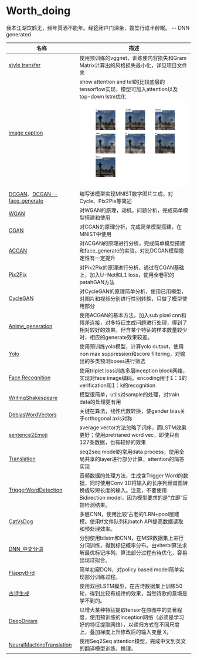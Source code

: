 # Worth_doing

我本江湖饮鹤无，频年贳酒不能年。经筵闭户门深坐，簑笠行谁半醉眠。 -- DNN generated

名称 | 描述
--- | ---
[style transfer](style_tansfer/) | 使用预训练的vggnet，训练使内容损失和Gram Matrix计算出的风格损失最小化，详见项目文件夹
[image caption](image_caption/) | show attention and tell的比较底层的tensorflow实现，模型可加入attention以及top-down lstm优化![img](image_caption/Figure_1.png)
[DCGAN](DCGAN/)、[DCGAN--face_generate](DCGAN--face_generate/) | 编写该模型实现MNIST数字图片生成，对Cycle、Pix2Pix等简述
[WGAN](WGAN/) | 对WGAN的原理，动机，问题分析，完成简单模型搭建和使用
[CGAN](CGAN/) | 对CGAN的原理分析，完成简单模型搭建，在MNIST中使用
[ACGAN](ACGAN/) | 对ACGAN的原理进行分析，完成简单模型搭建和face_generate的实验，对比DCGAN模型稳定性有一定提升
[Pix2Pix](Pix2Pix/) | 对Pix2Pix的原理进行分析，通过在CGAN基础上，加入U-Net和L1 loss，使用全卷积的patahGAN方法
[CycleGAN](CycleGAN/) | 对CycleGAN的原理简单分析，使用已用模型，对图片和视频分别进行性别转换，只做了模型使用部分
[Anime_generation](Anime_generation/) | 使用ACGAN的基本方法，加入sub pixel cnn和残差连接，对多特征生成问题进行处理，得到了相对较好的效果。但含某个特征的样本数量较少时，相应的generate效果较差。
[Yolo](Yolo/) | 使用预训练yolo模型，计算yolo output，使用non max suppression和score filtering，对输出的多类预测boxes进行筛选
[Face Recognition](FaceRecognition/) | 使用triplet loss训练多层inception block网络，实现对face image编码。encoding用于1：1的verification和1：k的recognition
[WritingShakespeare](WritingShakespeare/) | 模型很简单，utils对sample的处理，对train data的处理更有用
[DebiasWordVectors](DebiasWordVectors/) | 关键在算法，线性代数转换，使gender bias关于orthogonal axis对称
[sentence2Emoji](sentence2Emoji/) | average vector方法忽略了词序，而LSTM效果更好；使用pretrianed word vec，即使只有127条数据，也有较好的效果
[Translation](Translation/) | seq2seq model的常用data process，使用全局共享的layer进行部分计算，attention的简答实现
[TriggerWordDetection](TriggerWordDetection/) | 音频数据的处理方法，生成含Trigger Word的数据，同时使用Conv 1D将输入的长序列频谱图转换成较短长度的输入。注意，不要使用Bidirection model，因为模型要求的是“立即”反馈检测结果。
[CatVsDog](CatVsDog/) | 多层CNN，使用比较‘古老的’LRN+pool层建模。使用tf文件队列和batch API提高数据读取和预处理效率。
[DNN_中文分词](DNN_中文分词/) | 分别使用bilstm和CNN，在MSR数据集上进行分词训练，得到标记概率分布。由viterbi算法求解最优标记序列。算法部分过程有待优化，容易出现过拟合。
[FlappyBird](FlappyBird/) | 简单初窥DQN，对policy based model简单实现部分训练过程。
[古诗生成](古诗生成/) | 使用双层LSTM模型，在古诗数据集上训练50轮，得到比较有规律的效果，当然诗歌的意境是学不到的。
[DeepDream](DeepDream/) | 以增大某种特征提取tensor在原图中的显著程度，使用预训练的inception网络（必须是学习好的特征提取网络），以递归方式在不同尺度上，叠加梯度上升修改后的输入变量 X。
[NeuralMachineTranslation](NeuralMachineTranslation/) | 使用Seq2Seq attention模型，完成中文到英文的翻译模型训练、推理。
